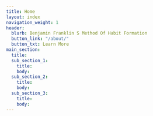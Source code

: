 ```yaml
---
title: Home
layout: index
navigation_weight: 1
header:
  blurb: Benjamin Franklin S Method Of Habit Formation
  button_link: "/about/"
  button_txt: Learn More
main_section:
  title:
  sub_section_1:
    title:
    body:
  sub_section_2:
    title:
    body:
  sub_section_3:
    title:
    body:
---
```


